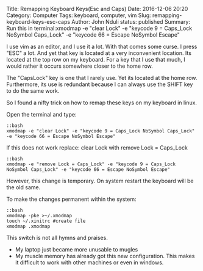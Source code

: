 Title: Remapping Keyboard Keys(Esc and Caps)
Date: 2016-12-06 20:20
Category: Computer
Tags: keyboard, computer, vim
Slug: remapping-keyboard-keys-esc-caps
Author: John Nduli
status: published
Summary: Run this in terminal:xmodmap -e "clear Lock" -e "keycode 9 = Caps_Lock NoSymbol Caps_Lock" -e "keycode 66 = Escape NoSymbol Escape"

I use vim as an editor, and I use it a lot. With that comes some curse. I press
"ESC" a lot. And yet that key is located at a very inconvenient location. Its located at the top row on my keyboard. For a key that I use that much, I would rather it occurs somewhere closer to the home row.

The "CapsLock" key is one that I rarely use. Yet its located at
the home row. Furthermore, its use is redundant because I can
always use the SHIFT key to do the same work.

So I found a nifty trick on how to remap these keys on my keyboard
in linux. 

Open the terminal and type:

    ::bash
    xmodmap -e "clear Lock" -e "keycode 9 = Caps_Lock NoSymbol Caps_Lock" -e "keycode 66 = Escape NoSymbol Escape"

If this does not work replace: clear Lock with remove Lock = Caps_Lock

    ::bash
    xmodmap -e "remove Lock = Caps_Lock" -e "keycode 9 = Caps_Lock NoSymbol Caps_Lock" -e "keycode 66 = Escape NoSymbol Escape"


However, this change is temporary. On system restart the keyboard
will be the old same.

To make the changes permanent within the system:

    ::bash
    xmodmap -pke >~/.xmodmap
    touch ~/.xinitrc #create file
    xmodmap .xmodmap

This switch is not all hymns and praises.

* My laptop just became more unusable to mugles
* My muscle memory has already got this new configuration. This
 makes it difficult to work with other machines or even in
 windows.

